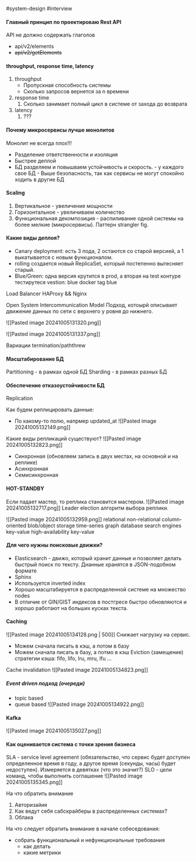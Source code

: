 #system-design
#interview 
#### Главный принцип по проектироваю Rest API 
API  не должно содержать глаголов
- api/v2/elements
- ~~api/v2/getElements~~

#### throughput, response time, latency
1.  throughput 
	- Пропускная способность системы
	- Сколько запросов вернется за n времени
2. response time
	1. Сколько занимает полный цикл в системе от захода до возврата
3. latency
	1. ???

#### Почему микросервисы лучше монолитов
Монолит не всегда плох!!!

- Разделение ответственности и изоляция
- Быстрее деплой 
- БД разделяем и повышваем устойчивость и скорость.
		- у каждого свое БД
		- Выше безопасность, так как сервисы не могут спокойно ходить в другие БД

#### Scaling
1. Вертикальное - увеличение мощности
2. Горизонтальное - увеличиваем количество
3. Функциональная декомпозиция - распиливание одной системы на более мелкие (микросервисы). Паттерн strangler fig.

#### Какие виды деплоя?
- Canary deployment: есть 3 пода, 2 остаются со старой версией, а 1 выкатывается с новым функционалом. 
- rolling создается новый ReplicaSet, который постепенно вытесняет старый.
- Blue/Green: одна версия крутится в prod, а вторая на test контуре тестирутеся
	vestion: blue
	docker tag blue

 
 Load Balancer HAProxy && Nginx

Open System Intercommunication Model
Подход, котоырй описывает движение данных по сети с верхнего у ровня до нижнего.

![[Pasted image 20241005131320.png]]

![[Pasted image 20241005131337.png]]

Вариации termination/paththrew

#### Масштабирование БД
Partitioning - в рамках одной БД
Sharding - в рамках разных БД

#### Обеспечение отказоустойчивости БД
Replication


Как будем реплицировать данные:
- По какому-то полю, напрмер updated_at
![[Pasted image 20241005132149.png]]

Какие виды репликаций существуют?
![[Pasted image 20241005132823.png]]
- Синхронная (обновляем запись в двух местах, на основной и на реплике)
- Асинхронная
- Семисинхронная

#### HOT-STANDBY
Если падает мастер, то реплика становится мастером.
![[Pasted image 20241005132717.png]]
Leader election алгоритм выбора реплики.

![[Pasted image 20241005132959.png]]
relational
non-relational
column-oriented
blob/object storage
time-series
graph database
search engines
key-value
high-availability key-value

#### Для чего нужны поисковые движки?
- Elasticsearch - движо, который хранит данные и позволяет делать быстрый поиск по тексту. Днанные хранятся в JSON-подобном формате
- Sphinx
- Используется inverted index
- Хорошо масштабируется в распределенной системе на множество nodes
- В отличие от GIN/GIST индексов в постгресе быстро обновляются и хорошо работают на больших кусках текста.


#### Caching
![[Pasted image 20241005134128.png | 500]]
Снижает нагрузку на сервис.
- Можем сначала писать в кэш, а потом в базу
- Можем сначала писать в базу, а потмо в кэш
Eviction (замещение) стратегии кэша: fifo, lifo, lru, mru, lfu ... 

Cache invalidation
![[Pasted image 20241005134823.png]]

##### Event driven подход (очереди)
- topic based
- queue based
![[Pasted image 20241005134922.png]]

#### Kafka
![[Pasted image 20241005135027.png]]

#### Как оценивается система с точки зрения бизнеса
SLA -  service level agreement (обязательство, что сервис будет доступен определенное время в году, а другое время (секунды, часы) будет недоступен). Измеряется в девятках (что это значит?)
SLO - цели команд, чтобы выполнить соглашение
![[Pasted image 20241005135345.png]]


На что обратить внимание
1. Авторизайия
2. Как ведут себя сабскрайберы в распределенных системах?
3. Облака

На что следует обратить внимание в начале собеседования:
- собрать функциональный и нефункциональные требования
	- как делать
	- какие метрики
